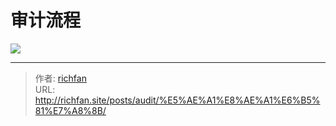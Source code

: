 # 审计流程


![](https://img.richfan.site/audit/audit-process.webp)

---

> 作者: [richfan](https://richfan.site/)  
> URL: http://richfan.site/posts/audit/%E5%AE%A1%E8%AE%A1%E6%B5%81%E7%A8%8B/  

